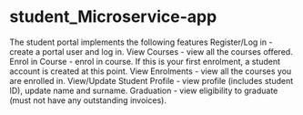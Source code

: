 # student_Microservice-app
The student portal implements the following features  Register/Log in - create a portal user and log in.  View Courses - view all the courses offered.  Enrol in Course - enrol in course. If this is your first enrolment, a student account is created at this point.  View Enrolments - view all the courses you are enrolled in.  View/Update Student Profile - view profile (includes student ID), update name and surname.  Graduation - view eligibility to graduate (must not have any outstanding invoices).
